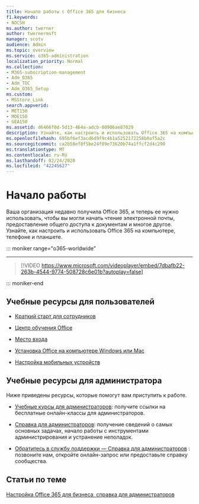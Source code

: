 ```yaml
---
title: Начало работы с Office 365 для бизнеса
f1.keywords:
- NOCSH
ms.author: twerner
author: twernermsft
manager: scotv
audience: Admin
ms.topic: overview
ms.service: o365-administration
localization_priority: Normal
ms.collection:
- M365-subscription-management
- Adm_O365
- Adm_TOC
- Adm_O365_Setup
ms.custom:
- MSStore_Link
search.appverid:
- MET150
- MOE150
- GEA150
ms.assetid: d6466f0d-5d13-464a-adcb-00906ae87029
description: Узнайте, как настроить и использовать Office 365 на компьютере, телефоне и планшете.
ms.openlocfilehash: 695bf6ef3acd6d9f9c4b1a5252172258b0af5a2c
ms.sourcegitcommit: ca2b58ef8f5be24f09e73620b74a1ffcf2d4c290
ms.translationtype: MT
ms.contentlocale: ru-RU
ms.lasthandoff: 02/24/2020
ms.locfileid: "42245627"
---
```

# <a name="get-started"></a>Начало работы

Ваша организация недавно получила Office 365, и теперь ее нужно использовать, чтобы вы могли начать чтение электронной почты, предоставление общего доступа к документам и многое другое. Узнайте, как настроить и использовать Office 365 на компьютере, телефоне и планшете.
  
::: moniker range="o365-worldwide"

****

> [!VIDEO https://www.microsoft.com/videoplayer/embed/7dbafb22-263b-4544-9774-508728c6e01b?autoplay=false]
  
::: moniker-end

## <a name="training-resources-for-your-users"></a>Учебные ресурсы для пользователей


- [Краткий старт для сотрудников](https://support.office.com/article/b9700090-ce64-4046-ab92-ce8488a7bc0f.aspx)
    
- [Центр обучения Office](https://support.office.com/article/b8f02f81-ec85-4493-a39b-4c48e6bc4bfb.aspx)
    
- [Место входа](https://support.office.com/article/e9eb7d51-5430-4929-91ab-6157c5a050b4)
    
- [Установка Office на компьютере Windows или Mac](https://support.office.com/article/4414eaaf-0478-48be-9c42-23adc4716658.aspx)
    
- [Настройка мобильных устройств](https://support.office.com/article/7dabb6cb-0046-40b6-81fe-767e0b1f014f.aspx)
    
## <a name="training-resources-for-you-the-admin"></a>Учебные ресурсы для администратора

Ниже приведены ресурсы, которые помогут вам приступить к работе.
  
- [Учебные курсы для администраторов](https://support.office.com/article/e990f8ff-56d7-450e-ad9f-74ae8718ef09.aspx): получите ссылки на бесплатные онлайн-классы для администраторов.
    
- [Справка для администраторов](https://support.office.com/article/17d3ff3f-3601-466e-b5a1-482b31cfb791.aspx): получение сведений о самых основных задачах, начало работы с инструментами администрирования и устранение неполадок.
    
- [Обратитесь в службу поддержки — Справка для администраторов](../contact-support-for-business-products.md) : позвоните нам, откройте онлайн-запрос или предоставьте справку сообщества. 
    
## <a name="related-articles"></a>Статьи по теме

[Настройка Office 365 для бизнеса  справка для администраторов](../setup/setup.md)

